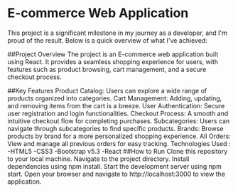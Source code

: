 # E-commerce Web Application
This project is a significant milestone in my journey as a developer, and I'm proud of the result. Below is a quick overview of what I've achieved:

##Project Overview
The project is an E-commerce web application built using React. It provides a seamless shopping experience for users, with features such as product browsing, cart management, and a secure checkout process.

##Key Features
Product Catalog: Users can explore a wide range of products organized into categories.
Cart Management: Adding, updating, and removing items from the cart is a breeze.
User Authentication: Secure user registration and login functionalities.
Checkout Process: A smooth and intuitive checkout flow for completing purchases.
Subcategories: Users can navigate through subcategories to find specific products.
Brands: Browse products by brand for a more personalized shopping experience.
All Orders: View and manage all previous orders for easy tracking.
Technologies Used : 
-HTML5
-CSS3
-Bootstrap v5.3
-React
##How to Run
Clone this repository to your local machine.
Navigate to the project directory.
Install dependencies using npm install.
Start the development server using npm start.
Open your browser and navigate to http://localhost:3000 to view the application.
